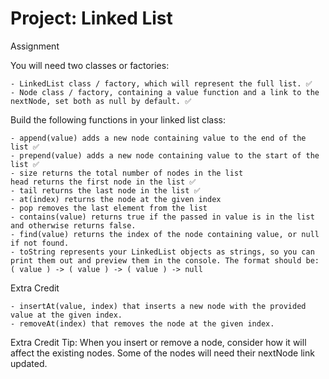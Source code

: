 # Project: Linked List

Assignment

You will need two classes or factories:

    - LinkedList class / factory, which will represent the full list. ✅
    - Node class / factory, containing a value function and a link to the nextNode, set both as null by default. ✅

Build the following functions in your linked list class:

    - append(value) adds a new node containing value to the end of the list ✅
    - prepend(value) adds a new node containing value to the start of the list ✅
    - size returns the total number of nodes in the list
    head returns the first node in the list ✅
    - tail returns the last node in the list ✅
    - at(index) returns the node at the given index
    - pop removes the last element from the list
    - contains(value) returns true if the passed in value is in the list and otherwise returns false.
    - find(value) returns the index of the node containing value, or null if not found.
    - toString represents your LinkedList objects as strings, so you can print them out and preview them in the console. The format should be: ( value ) -> ( value ) -> ( value ) -> null

Extra Credit

    - insertAt(value, index) that inserts a new node with the provided value at the given index.
    - removeAt(index) that removes the node at the given index.

Extra Credit Tip: When you insert or remove a node, consider how it will affect the existing nodes. Some of the nodes will need their nextNode link updated.
